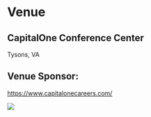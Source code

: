 # Venue

## CapitalOne Conference Center

Tysons, VA


## Venue Sponsor:

https://www.capitalonecareers.com/

[![](imgs/capitalone.jpg)](https://www.capitalonecareers.com/)

